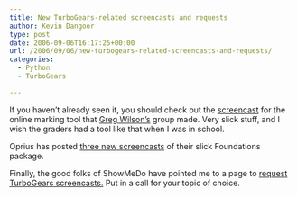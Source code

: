```yaml
---
title: New TurboGears-related screencasts and requests
author: Kevin Dangoor
type: post
date: 2006-09-06T16:17:25+00:00
url: /2006/09/06/new-turbogears-related-screencasts-and-requests/
categories:
  - Python
  - TurboGears

---
```

If you haven&#8217;t already seen it, you should check out the [screencast][1] for the online marking tool that [Greg Wilson&#8217;s][2] group made. Very slick stuff, and I wish the graders had a tool like that when I was in school.

Oprius has posted [three new screencasts][3] of their slick Foundations package.

Finally, the good folks of ShowMeDo have pointed me to a page to [request TurboGears screencasts.][4] Put in a call for your topic of choice.

 [1]: http://www.cs.utoronto.ca/~gvwilson/olm-screencast.html
 [2]: http://pyre.third-bit.com/blog/archives/635.html
 [3]: http://www.oprius.com/software.htm
 [4]: http://showmedo.com/requests?tags=TurboGears